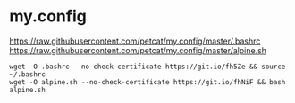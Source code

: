# my.config

https://raw.githubusercontent.com/petcat/my.config/master/.bashrc
https://raw.githubusercontent.com/petcat/my.config/master/alpine.sh

`wget -O .bashrc --no-check-certificate https://git.io/fh5Ze && source ~/.bashrc`  
`wget -O alpine.sh --no-check-certificate https://git.io/fhNiF && bash alpine.sh`
